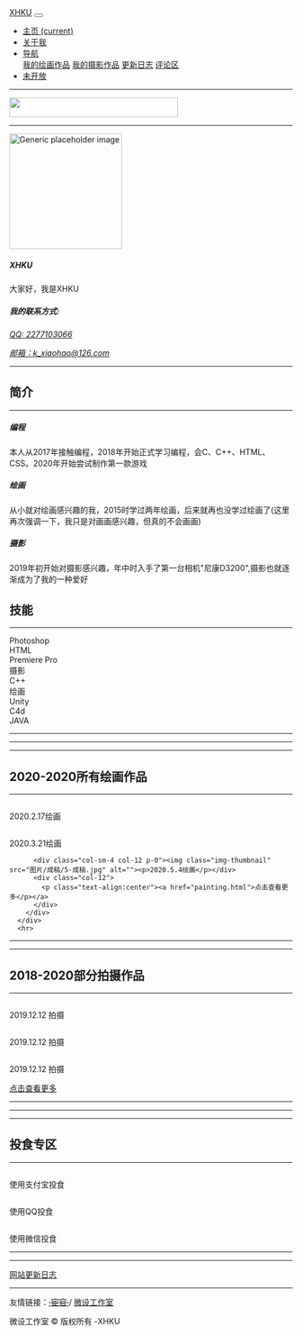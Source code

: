 <!DOCTYPE html>
<html lang="en">
  <head>
	  <meta name="viewport" content="width=device-width,initial-scale=1,maximum-scale=1,user-scalable=no">
<meta http-equiv="X-UA-Compatible" content="IE=edge,chrome=1">
<meta name="HandheldFriendly" content="true">
    <meta charset="utf-8">
    <meta http-equiv="X-UA-Compatible" content="IE=edge">
    <meta name="viewport" content="width=device-width, initial-scale=1">
	<!-- 名称 -->  
    <title>XHKU-主页</title>
    <!-- Bootstrap -->
    <link href="css/bootstrap-4.0.0.css" rel="stylesheet">
	<script>
var _hmt = _hmt || [];
(function() {
  var hm = document.createElement("script");
  hm.src = "https://hm.baidu.com/hm.js?6861d2e5a747fcc999d42d8467349c9a";
  var s = document.getElementsByTagName("script")[0]; 
  s.parentNode.insertBefore(hm, s);
})();
</script>
  </head>
  <body>
	  <nav class="navbar navbar-expand-lg navbar-dark bg-dark">
      <a class="navbar-brand" href="Web-1.html">XHKU</a>
      <button class="navbar-toggler" type="button" data-toggle="collapse" data-target="#navbarSupportedContent" aria-controls="navbarSupportedContent" aria-expanded="false" aria-label="Toggle navigation">
      <span class="navbar-toggler-icon"></span>
      </button>
      <div class="collapse navbar-collapse" id="navbarSupportedContent">
        <ul class="navbar-nav mr-auto">
          <li class="nav-item active">
            <a class="nav-link" href="Web-1.html">主页 <span class="sr-only">(current)</span></a>
          </li>
          <li class="nav-item">
            <a class="nav-link" href="Web-2.html">关于我</a>
          </li>
          <li class="nav-item dropdown">
            <a class="nav-link dropdown-toggle" href="#" id="navbarDropdown" role="button" data-toggle="dropdown" aria-haspopup="true" aria-expanded="false">
            导航
            </a>
            <div class="dropdown-menu" aria-labelledby="navbarDropdown">
              <a class="dropdown-item" href="painting.html">我的绘画作品</a>
              <a class="dropdown-item" href="Photography.html">我的摄影作品</a>
              <a class="dropdown-item" href="Update log.html">更新日志</a>
			  <a class="dropdown-item" href="https://support.qq.com/products/36466/">评论区</a>
            </div>
          </li>
          <li class="nav-item">
            <a class="nav-link disabled" href="#">未开放</a>
          </li>
        </ul>
      </div>
    </nav>
    <div class="container">
      <hr>
      <div class="row">
		  <img src="XHKU-logo.png" alt="" width="300" height="35"/>
      </div>
      <hr>
      <div class="row">
        <div class="col-md-6 col-sm-12">
          <div class="media">
            <img src="XHKU-4.png" alt="Generic placeholder image" width="200" height="205" class="mr-3">
            <div class="media-body">
              <h5 class="mt-0">XHKU</h5>
				大家好，我是XHKU
            </div>
          </div>
        </div>
        <div class="col-md-6">
          <div class="row justify-content-md-around m-1">
            <address>
              <h5>我的联系方式: </h5>
                  <a href="http://wpa.qq.com/msgrd?V=0&amp;Uin=404068203&amp;Site=http://hexun.com/et27/default.html&amp;Menu=yes"><p>QQ: 2277103066</p>
                  </a>
              <a href="mailto:k_xiaohao@126.com">邮箱：k_xiaohao@126.com</a>
            </address>
          </div>
        </div>
      </div>
      <hr>
      <div class="row">
        <div class="col-md-6 col-sm-12">
          <h2>简介</h2>
          <hr>
<h5><span class="badge badge-secondary">编程</span></h5>
          <p>本人从2017年接触编程，2018年开始正式学习编程，会C、C++、HTML、CSS。2020年开始尝试制作第一款游戏</p>
<h5><span class="badge badge-secondary">绘画</span></h5>
          <p>从小就对绘画感兴趣的我，2015时学过两年绘画，后来就再也没学过绘画了(这里再次强调一下，我只是对画画感兴趣，但真的不会画画)</p>
<h5><span class="badge badge-secondary">摄影</span></h5>
          <p>2019年初开始对摄影感兴趣，年中时入手了第一台相机"尼康D3200",摄影也就逐渐成为了我的一种爱好</p>
        </div>
        <div class="col-md-6 col-sm-12">
          <h2>技能</h2>
          <hr>
         <div class="progress mt-4">
            <div class="progress-bar bg-success" role="progressbar" aria-valuenow="80" aria-valuemin="0" aria-valuemax="100" style="width: 85%"> Photoshop</div>
          </div>
          <div class="progress mt-4">
            <div class="progress-bar bg-success" role="progressbar" aria-valuenow="80" aria-valuemin="0" aria-valuemax="100" style="width: 80%"> HTML</div>
          </div>
          <div class="progress mt-4">
            <div class="progress-bar bg-success" role="progressbar" aria-valuenow="70" aria-valuemin="0" aria-valuemax="100" style="width: 70%"> Premiere Pro</div>
          </div>
		  <div class="progress mt-4">
            <div class="progress-bar bg-info" role="progressbar" aria-valuenow="66" aria-valuemin="0" aria-valuemax="100" style="width: 66%"> 摄影</div>
          </div>
          <div class="progress mt-4">
            <div class="progress-bar bg-info" role="progressbar" aria-valuenow="64" aria-valuemin="0" aria-valuemax="100" style="width: 64%"> C++</div>
          </div>
		  <div class="progress mt-4">
            <div class="progress-bar bg-info" role="progressbar" aria-valuenow="60" aria-valuemin="0" aria-valuemax="100" style="width: 60%"> 绘画</div>
          </div>
          <div class="progress mt-4">
            <div class="progress-bar bg-warning" role="progressbar" aria-valuenow="55" aria-valuemin="0" aria-valuemax="100" style="width: 55%"> Unity</div>
          </div>
          <div class="progress mt-4">
            <div class="progress-bar bg-warning" role="progressbar" aria-valuenow="50" aria-valuemin="0" aria-valuemax="100" style="width: 50%"> C4d</div>
          </div>
          <div class="progress mt-4">
            <div class="progress-bar bg-danger" role="progressbar" aria-valuenow="30" aria-valuemin="0" aria-valuemax="100" style="width: 30%"> JAVA</div>
          </div>
        </div>
      </div>
      <hr>
<hr>
<hr>
      <h2>2020-2020所有绘画作品</h2>
      <hr>
      <div class="container">
        <div class="row text-center">
		  <div class="col-sm-4 col-12 p-0"><img class="img-thumbnail"  src="图片/成稿/战疫情.jpg" alt=""><p>2020.2.17绘画</p></div>
          <div class="col-sm-4 col-12 p-0"><img class="img-thumbnail"  src="图片/成稿/3-成稿.jpg" alt=""><p>2020.3.21绘画</p></div>
		  
          <div class="col-sm-4 col-12 p-0"><img class="img-thumbnail"  src="图片/成稿/5-成稿.jpg" alt=""><p>2020.5.4绘画</p></div>
		  <div class="col-12">
		    <p class="text-align:center"><a href="painting.html">点击查看更多</p></a>
		  </div>
        </div>
      </div>
      <hr>
<hr>
<hr>
      <h2>2018-2020部分拍摄作品</h2>
      <hr>
      <div class="container">
        <div class="row text-center">
			<div class="col-sm-4 col-12 p-0"><img class="img-thumbnail"  src="图片/相机/01.png" alt=""><p>2019.12.12 拍摄</p></div>
			<div class="col-sm-4 col-12 p-0"><img class="img-thumbnail"  src="图片/相机/02.png" alt=""><p>2019.12.12 拍摄</p></div>
			<div class="col-sm-4 col-12 p-0"><img class="img-thumbnail"  src="图片/相机/03.png" alt=""><p>2019.12.12 拍摄</p></div>
		  <div class="col-12">
			<p class="text-align:center"><a href="Photography.html">点击查看更多</p></a>
		  </div>
			</div>
      </div>
      <hr>
<hr>
<hr>
      <h2>投食专区</h2>
      <hr>
      <div class="container">
        <div class="row text-center">
			<div class="col-sm-4 col-12 p-0"><img class="img-thumbnail"  src="图片/支付码/支付宝.png" alt=""><p>使用支付宝投食</p></div>
			<div class="col-sm-4 col-12 p-0"><img class="img-thumbnail"  src="图片/支付码/QQ.png" alt=""><p>使用QQ投食</p></div>
			<div class="col-sm-4 col-12 p-0"><img class="img-thumbnail"  src="图片/支付码/微信.png" alt=""><p>使用微信投食</p></div>
			</div>
      </div>
      <hr>
<hr>
	<div class="col-12">
			<p class=""><a href="Update log.html">网站更新日志</p></a>
		  </div>
      <div class="container"> </div>
      <hr>
      <footer class="text-center">
        <div class="container">
          <div class="row">
			  <div class="col-12">
          <p class="text-align:center">友情链接：<strike><a href=""> 宦官 </a></strike> / <a href=""> 微设工作室</a></p>
        </div>
            <div class="col-12">
              <p class="text-align:center"><p>微设工作室 © 版权所有   -XHKU</p>
            </div>
          </div>
        </div>
      </footer>
    </div>
    <!-- jQuery (necessary for Bootstrap's JavaScript plugins) -->
    <script src="js/jquery-3.2.1.min.js"></script>
    <!-- Include all compiled plugins (below), or include individual files as needed -->
    <script src="js/popper.min.js"></script>
    <script src="js/bootstrap-4.0.0.js"></script>
  </body>
</html>
